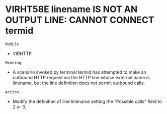 # VIRHT58E linename IS NOT AN OUTPUT LINE: CANNOT CONNECT termid

`Module`
- VIRHTTP

`Meaning`
- A scenario invoked by terminal termid has attempted to make an outbound HTTP request via the HTTP line whose external name is linename, but the line definition does not permit outbound calls.

`Action`
- Modify the definition of line linename setting the “Possible calls” field to 2 or 3.
